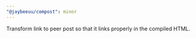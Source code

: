 ```yaml
---
"@jaybeeuu/compost": minor
---
```


Transform link to peer post so that it links properly in the compiled HTML.
